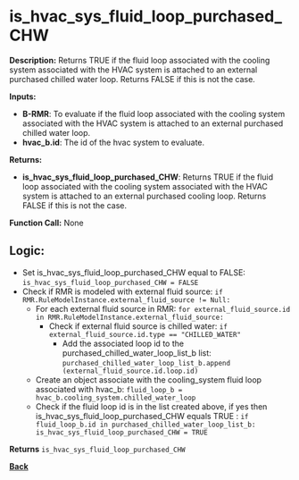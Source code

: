 # is_hvac_sys_fluid_loop_purchased_CHW  

**Description:** Returns TRUE if the fluid loop associated with the cooling system associated with the HVAC system is attached to an external purchased chilled water loop. Returns FALSE if this is not the case.   

**Inputs:**  
- **B-RMR**: To evaluate if the fluid loop associated with the cooling system associated with the HVAC system is attached to an external purchased chilled water loop.   
- **hvac_b.id**: The id of the hvac system to evaluate.  

**Returns:**  
- **is_hvac_sys_fluid_loop_purchased_CHW**: Returns TRUE if the fluid loop associated with the cooling system associated with the HVAC system is attached to an external purchased cooling loop. Returns FALSE if this is not the case.   
 
**Function Call:** None  

## Logic:   
- Set is_hvac_sys_fluid_loop_purchased_CHW equal to FALSE: `is_hvac_sys_fluid_loop_purchased_CHW = FALSE`  
- Check if RMR is modeled with external fluid source: `if RMR.RuleModelInstance.external_fluid_source != Null:`  
    - For each external fluid source in RMR: `for external_fluid_source.id in RMR.RuleModelInstance.external_fluid_source:`  
        - Check if external fluid source is chilled water: `if external_fluid_source.id.type == "CHILLED_WATER"`    
            - Add the associated loop id to the purchased_chilled_water_loop_list_b list: `purchased_chilled_water_loop_list_b.append (external_fluid_source.id.loop.id)`  
    - Create an object associate with the cooling_system fluid loop associated with hvac_b: `fluid_loop_b = hvac_b.cooling_system.chilled_water_loop`  
    - Check if the fluid loop id is in the list created above, if yes then is_hvac_sys_fluid_loop_purchased_CHW equals TRUE  : `if fluid_loop_b.id in purchased_chilled_water_loop_list_b: is_hvac_sys_fluid_loop_purchased_CHW = TRUE`  

**Returns** `is_hvac_sys_fluid_loop_purchased_CHW`  



**[Back](../../../_toc.md)**